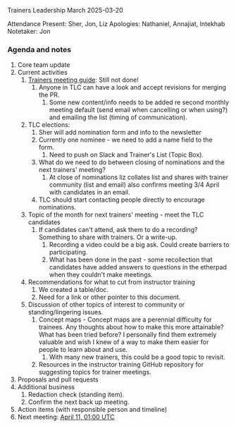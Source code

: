 Trainers Leadership March 2025-03-20

Attendance
Present: Sher, Jon, Liz
Apologies: Nathaniel, Annajiat, Intekhab  
Notetaker: Jon

### Agenda and notes

1.  Core team update
2.  Current activities
	1. [Trainers meeting guide](https://github.com/carpentries/trainers/pull/310): Still not done!
		1. Anyone in TLC can have a look and accept revisions for merging the PR.
			1. Some new content/info needs to be added re second monthly meeting default (send email when cancelling or when using?) and emailing the list (timing of communication).
	2. TLC elections:
		1. Sher will add nomination form and info to the newsletter
		2. Currently one nominee - we need to add a name field to the form.
			1. Need to push on Slack and Trainer's List (Topic Box).
		3. What do we need to do between closing of nominations and the next trainers' meeting?
			1.  At close of nominations liz collates list and shares with trainer community (list and email) also confirms meeting 3/4 April with candidates in an email.
		4. TLC should start contacting people directly to encourage nominations.
	3. Topic of the month for next trainers' meeting - meet the TLC candidates
		1. If candidates can't attend, ask them to do a recording? Something to share with trainers. Or a write-up.
			1. Recording a video could be a big ask. Could create barriers to participating.
			2.  What has been done in the past - some recollection that candidates have added answers to questions in the etherpad when they couldn't make meetings.
	4. Recommendations for what to cut from instructor training
		1. We created a table/doc.
		2. Need for a link or other pointer to this document.
	5. Discussion of other topics of interest to community or standing/lingering issues.
		1. Concept maps - Concept maps are a perennial difficulty for trainees. Any thoughts about how to make this more attainable? What has been tried before? I personally find them extremely valuable and wish I knew of a way to make them easier for people to learn about and use.
			1. With many new trainers, this could be a good topic to revisit.
		2. Resources in the instructor training GitHub repository for suggesting topics for trainer meetings.
3.  Proposals and pull requests
4.  Additional business
	1. Redaction check (standing item).
	2. Confirm the next back up meeting.
5.  Action items (with responsible person and timeline)
6.  Next meeting: [April 11, 01:00 UTC](https://www.timeanddate.com/worldclock/fixedtime.html?msg=Carpentries+Teaching+Demo&iso=20250411T0100)
